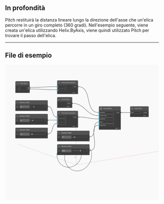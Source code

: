 ## In profondità
Pitch restituirà la distanza lineare lungo la direzione dell'asse che un'elica percorre in un giro completo (360 gradi). Nell'esempio seguente, viene creata un'elica utilizzando Helix.ByAxis, viene quindi utilizzato Pitch per trovare il passo dell'elica.
___
## File di esempio

![Pitch](./Autodesk.DesignScript.Geometry.Helix.Pitch_img.jpg)

